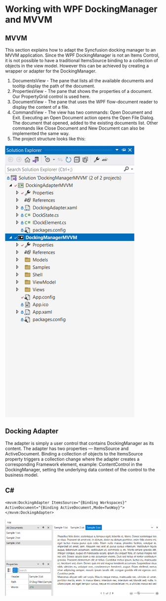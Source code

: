 # Working with WPF DockingManager and MVVM
## MVVM
This section explains how to adapt the Syncfusion docking manager to an MVVM application. Since the WPF DockingManager is not an Items Control, it is not possible to have a traditional ItemsSource binding to a collection of objects in the view model. However this can be achieved by creating a wrapper or adapter for the DockingManager.

1. DocumentsView - The pane that lists all the available documents and tooltip display the path of the document.
2. PropertiesView - The pane that shows the properties of a document. Our PropertyGrid control is used here.
3. DocumentView - The pane that uses the WPF flow-document reader to display the content of a file.
4. CommandView - The view has two commands: Open Document and Exit. Executing an Open Document action opens the Open File Dialog. The document that opened, added to the existing documents list. Other commands like Close Document and New Document can also be implemented the same way.
5. The project structure looks like this:

![ProjectView](DockingDemo/DockingManagerMVVM/Image/ProjectView..png)

## Docking Adapter
The adapter is simply a user control that contains DockingManager as its content. The adapter has two properties — ItemsSource and ActiveDocument. Binding a collection of objects to the ItemsSource property triggers a collection change where the adapter creates a corresponding Framework element, example: ContentControl in the DockingManager, setting the underlying data context of the control to the business model.

## C#

    <mvvm:DockingAdapter ItemsSource="{Binding Workspaces}" ActiveDocument="{Binding ActiveDocument,Mode=TwoWay}">
    </mvvm:DockingAdapter>

![MVVM](DockingDemo/DockingManagerMVVM/Image/DockingManager%20MVVM.png)